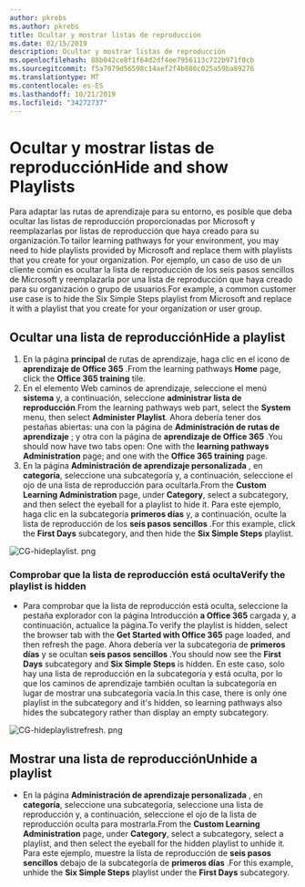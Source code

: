 ```yaml
---
author: pkrebs
ms.author: pkrebs
title: Ocultar y mostrar listas de reproducción
ms.date: 02/15/2019
description: Ocultar y mostrar listas de reproducción
ms.openlocfilehash: 88b042ce8f1f64d2df4ee7956113c722b971f0cb
ms.sourcegitcommit: f5a7079d56598c14aef2f4b886c025a59ba89276
ms.translationtype: MT
ms.contentlocale: es-ES
ms.lasthandoff: 10/21/2019
ms.locfileid: "34272737"
---
```

# <a name="hide-and-show-playlists"></a><span data-ttu-id="8f869-103">Ocultar y mostrar listas de reproducción</span><span class="sxs-lookup"><span data-stu-id="8f869-103">Hide and show Playlists</span></span>

<span data-ttu-id="8f869-104">Para adaptar las rutas de aprendizaje para su entorno, es posible que deba ocultar las listas de reproducción proporcionadas por Microsoft y reemplazarlas por listas de reproducción que haya creado para su organización.</span><span class="sxs-lookup"><span data-stu-id="8f869-104">To tailor learning pathways for your environment, you may need to hide playlists provided by Microsoft and replace them with playlists that you create for your organization.</span></span> <span data-ttu-id="8f869-105">Por ejemplo, un caso de uso de un cliente común es ocultar la lista de reproducción de los seis pasos sencillos de Microsoft y reemplazarla por una lista de reproducción que haya creado para su organización o grupo de usuarios.</span><span class="sxs-lookup"><span data-stu-id="8f869-105">For example, a common customer use case is to hide the Six Simple Steps playlist from Microsoft and replace it with a playlist that you create for your organization or user group.</span></span> 

## <a name="hide-a-playlist"></a><span data-ttu-id="8f869-106">Ocultar una lista de reproducción</span><span class="sxs-lookup"><span data-stu-id="8f869-106">Hide a playlist</span></span>

1. <span data-ttu-id="8f869-107">En la página **principal** de rutas de aprendizaje, haga clic en el icono de **aprendizaje de Office 365** .</span><span class="sxs-lookup"><span data-stu-id="8f869-107">From the learning pathways **Home** page, click the **Office 365 training** tile.</span></span>
2. <span data-ttu-id="8f869-108">En el elemento Web caminos de aprendizaje, seleccione el menú **sistema** y, a continuación, seleccione **administrar lista de reproducción**.</span><span class="sxs-lookup"><span data-stu-id="8f869-108">From the learning pathways web part, select the **System** menu, then select **Administer Playlist**.</span></span> <span data-ttu-id="8f869-109">Ahora debería tener dos pestañas abiertas: una con la página de **Administración de rutas de aprendizaje** ; y otra con la página de **aprendizaje de Office 365** .</span><span class="sxs-lookup"><span data-stu-id="8f869-109">You should now have two tabs open: One with the **learning pathways Administration** page; and one with the **Office 365 training** page.</span></span> 
3. <span data-ttu-id="8f869-110">En la página **Administración de aprendizaje personalizada** , en **categoría**, seleccione una subcategoría y, a continuación, seleccione el ojo de una lista de reproducción para ocultarla.</span><span class="sxs-lookup"><span data-stu-id="8f869-110">From the **Custom Learning Administration** page, under **Category**, select a subcategory, and then select the eyeball for a playlist to hide it.</span></span> <span data-ttu-id="8f869-111">Para este ejemplo, haga clic en la subcategoría **primeros días** y, a continuación, oculte la lista de reproducción de los **seis pasos sencillos** .</span><span class="sxs-lookup"><span data-stu-id="8f869-111">For this example, click the **First Days** subcategory, and then hide the **Six Simple Steps** playlist.</span></span>  

![CG-hideplaylist. png](media/cg-hideplaylist.png)

### <a name="verify-the-playlist-is-hidden"></a><span data-ttu-id="8f869-113">Comprobar que la lista de reproducción está oculta</span><span class="sxs-lookup"><span data-stu-id="8f869-113">Verify the playlist is hidden</span></span>
- <span data-ttu-id="8f869-114">Para comprobar que la lista de reproducción está oculta, seleccione la pestaña explorador con la página Introducción **a Office 365** cargada y, a continuación, actualice la página.</span><span class="sxs-lookup"><span data-stu-id="8f869-114">To verify the playlist is hidden, select the browser tab with the **Get Started with Office 365** page loaded, and then refresh the page.</span></span> <span data-ttu-id="8f869-115">Ahora debería ver la subcategoría de **primeros días** y se ocultan **seis pasos sencillos** .</span><span class="sxs-lookup"><span data-stu-id="8f869-115">You should now see the **First Days** subcategory and **Six Simple Steps** is hidden.</span></span> <span data-ttu-id="8f869-116">En este caso, solo hay una lista de reproducción en la subcategoría y está oculta, por lo que los caminos de aprendizaje también ocultan la subcategoría en lugar de mostrar una subcategoría vacía.</span><span class="sxs-lookup"><span data-stu-id="8f869-116">In this case, there is only one playlist in the subcategory and it's hidden, so learning pathways also hides the subcategory rather than display an empty subcategory.</span></span> 

![CG-hideplaylistrefresh. png](media/cg-hideplaylistrefresh.png)

## <a name="unhide-a-playlist"></a><span data-ttu-id="8f869-118">Mostrar una lista de reproducción</span><span class="sxs-lookup"><span data-stu-id="8f869-118">Unhide a playlist</span></span>

- <span data-ttu-id="8f869-119">En la página **Administración de aprendizaje personalizada** , en **categoría**, seleccione una subcategoría, seleccione una lista de reproducción y, a continuación, seleccione el ojo de la lista de reproducción oculta para mostrarla.</span><span class="sxs-lookup"><span data-stu-id="8f869-119">From the **Custom Learning Administration** page, under **Category**, select a subcategory, select a playlist, and then select the eyeball for the hidden playlist to unhide it.</span></span> <span data-ttu-id="8f869-120">Para este ejemplo, muestre la lista de reproducción de **seis pasos sencillos** debajo de la subcategoría de **primeros días** .</span><span class="sxs-lookup"><span data-stu-id="8f869-120">For this example, unhide the **Six Simple Steps** playlist under the **First Days** subcategory.</span></span>  

